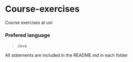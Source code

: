 # Course-exercises
Course exercises at uni

### Prefered language

> Java

All statements are included in the README.md in each folder
